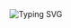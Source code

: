 <div class="animated-text" style="display: flex; justify-content: center; align-items: center;>
  <a href="https://git.io/typing-svg"><img src="https://readme-typing-svg.demolab.com?font=M+PLUS+1+Code&weight=500&size=24&pause=1000&color=F71877&center=true&vCenter=true&random=false&width=435&lines=%F0%9F%99%8F+Welcome+to+my+Github+profile+" alt="Typing SVG" /></a>
</div>

